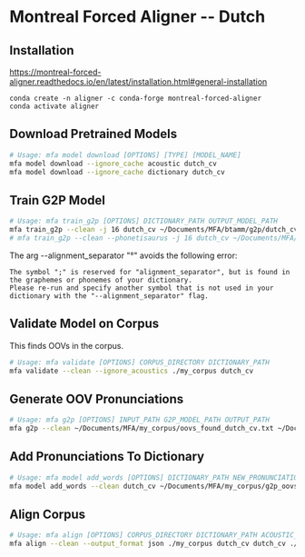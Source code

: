 # Montreal Forced Aligner -- Dutch

## Installation

https://montreal-forced-aligner.readthedocs.io/en/latest/installation.html#general-installation

```
conda create -n aligner -c conda-forge montreal-forced-aligner
conda activate aligner
```

## Download Pretrained Models

```bash
# Usage: mfa model download [OPTIONS] [TYPE] [MODEL_NAME]
mfa model download --ignore_cache acoustic dutch_cv
mfa model download --ignore_cache dictionary dutch_cv
```

## Train G2P Model
```bash
# Usage: mfa train_g2p [OPTIONS] DICTIONARY_PATH OUTPUT_MODEL_PATH
mfa train_g2p --clean -j 16 dutch_cv ~/Documents/MFA/btamm/g2p/dutch_cv.zip
# mfa train_g2p --clean --phonetisaurus -j 16 dutch_cv ~/Documents/MFA/btamm/g2p/dutch_cv_phonetisaurus.zip --alignment_separator "°"
```

The arg --alignment_separator "°" avoids the following error:

```
The symbol ";" is reserved for "alignment_separator", but is found in the graphemes or phonemes of your dictionary.
Please re-run and specify another symbol that is not used in your dictionary with the "--alignment_separator" flag.
```

## Validate Model on Corpus

This finds OOVs in the corpus.

```bash
# Usage: mfa validate [OPTIONS] CORPUS_DIRECTORY DICTIONARY_PATH
mfa validate --clean --ignore_acoustics ./my_corpus dutch_cv
```

## Generate OOV Pronunciations

```bash
# Usage: mfa g2p [OPTIONS] INPUT_PATH G2P_MODEL_PATH OUTPUT_PATH
mfa g2p --clean ~/Documents/MFA/my_corpus/oovs_found_dutch_cv.txt ~/Documents/MFA/btamm/g2p/dutch_cv.zip ~/Documents/MFA/my_corpus/g2p_oovs.txt --dictionary_path dutch_cv
```

## Add Pronunciations To Dictionary

```bash
# Usage: mfa model add_words [OPTIONS] DICTIONARY_PATH NEW_PRONUNCIATIONS_PATH
mfa model add_words --clean dutch_cv ~/Documents/MFA/my_corpus/g2p_oovs.txt
```


## Align Corpus

```bash
# Usage: mfa align [OPTIONS] CORPUS_DIRECTORY DICTIONARY_PATH ACOUSTIC_MODEL_PATH OUTPUT_DIRECTORY
mfa align --clean --output_format json ./my_corpus dutch_cv dutch_cv ./my_corpus_aligned
```
